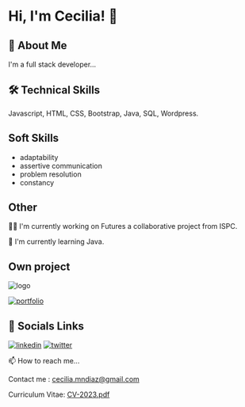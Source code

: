 



# Hi, I'm Cecilia! 👋


## 🚀 About Me
I'm a full stack developer...


## 🛠 Technical Skills
Javascript, HTML, CSS, Bootstrap, Java, SQL, Wordpress. 

## Soft Skills

- adaptability
- assertive communication
- problem resolution
- constancy


## Other 

👩‍💻 I'm currently working on Futures a collaborative project from ISPC.

🧠 I'm currently learning Java.



## Own project

![logo](https://user-images.githubusercontent.com/87836967/223199206-66b130d6-fc60-4185-a455-f4ad341e931c.png)

[![portfolio](https://img.shields.io/badge/my_portfolio-000?style=for-the-badge&logo=ko-fi&logoColor=white)](https://diazcmn.github.io/mywebsite/)



## 🔗 Socials Links 

[![linkedin](https://img.shields.io/badge/linkedin-0A66C2?style=for-the-badge&logo=linkedin&logoColor=white)]([https://www.linkedin.com/](https://www.linkedin.com/in/ceciliad%C3%ADaz/))
[![twitter](https://img.shields.io/badge/twitter-1DA1F2?style=for-the-badge&logo=twitter&logoColor=white)](https://twitter.com/ceciliadiaz09)

📫 How to reach me...

Contact me : cecilia.mndiaz@gmail.com



Curriculum Vitae: [CV-2023.pdf](https://github.com/diazcmn/diazcmn/files/10889785/CV-2023.pdf)
